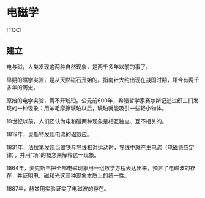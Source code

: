 # 电磁学

[TOC]

## 建立

电与磁，人类发现这两种自然现象，是两千多年以前的事了。

早期的磁学实验，是从天然磁石开始的。指南针大约出现在战国时期，距今有两千多年的历史。

原始的电学实验，离不开琥珀。公元前600年，希腊哲学家赛尔斯记述过织工们发现的一种现象：用羊毛摩擦琥珀以后，琥珀就能吸引一些轻小物体。

19世纪以前，人们还认为电和磁两种现象是相互独立、互不相关的。

1819年，奥斯特发现电流的磁效应。

1831年，法拉第发现当磁铁与导线相对运动时，导线中就产生电流（电磁感应定律），并用“场”的概念来解释这一现象。

1864年，麦克斯韦把全部电磁现象用一组数学方程表达出来，预言了电磁波的存在，并证明电、磁和光这三种现象本质上的统一性。

1887年，赫兹用实验证实了电磁波的存在。
